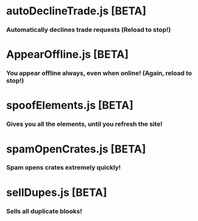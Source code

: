 # autoDeclineTrade.js [BETA]
### Automatically declines trade requests (Reload to stop!)
# AppearOffline.js [BETA]
### You appear offline always, even when online! (Again, reload to stop!)
# spoofElements.js [BETA]
### Gives you all the elements, until you refresh the site!
# spamOpenCrates.js [BETA]
### Spam opens crates extremely quickly!
# sellDupes.js [BETA]
### Sells all duplicate blooks!
